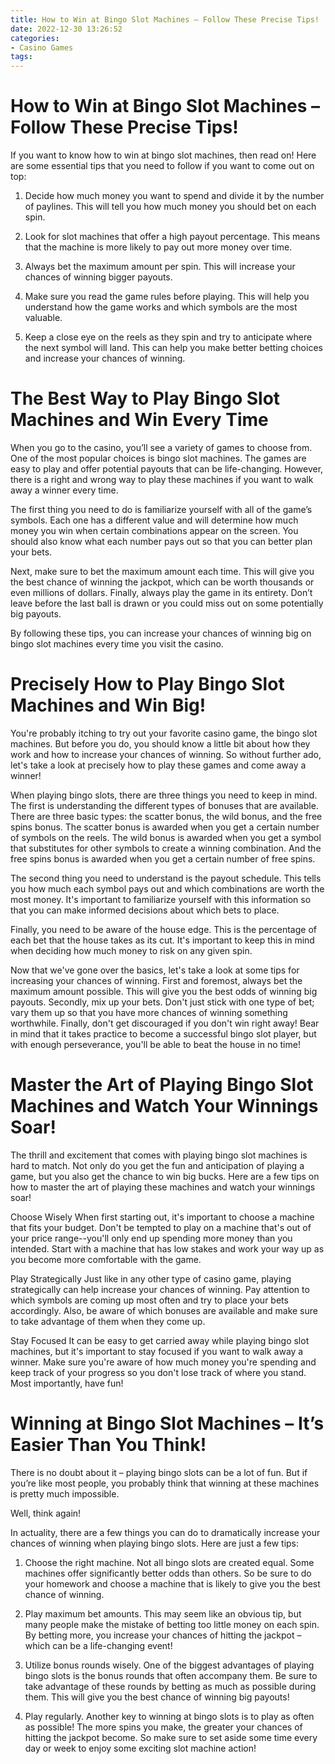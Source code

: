 ```yaml
---
title: How to Win at Bingo Slot Machines – Follow These Precise Tips!
date: 2022-12-30 13:26:52
categories:
- Casino Games
tags:
---
```



#  How to Win at Bingo Slot Machines – Follow These Precise Tips!

If you want to know how to win at bingo slot machines, then read on! Here are some essential tips that you need to follow if you want to come out on top:

1. Decide how much money you want to spend and divide it by the number of paylines. This will tell you how much money you should bet on each spin.

2. Look for slot machines that offer a high payout percentage. This means that the machine is more likely to pay out more money over time.

3. Always bet the maximum amount per spin. This will increase your chances of winning bigger payouts.

4. Make sure you read the game rules before playing. This will help you understand how the game works and which symbols are the most valuable.

5. Keep a close eye on the reels as they spin and try to anticipate where the next symbol will land. This can help you make better betting choices and increase your chances of winning.

#  The Best Way to Play Bingo Slot Machines and Win Every Time 

When you go to the casino, you’ll see a variety of games to choose from. One of the most popular choices is bingo slot machines. The games are easy to play and offer potential payouts that can be life-changing. However, there is a right and wrong way to play these machines if you want to walk away a winner every time.

The first thing you need to do is familiarize yourself with all of the game’s symbols. Each one has a different value and will determine how much money you win when certain combinations appear on the screen. You should also know what each number pays out so that you can better plan your bets.

Next, make sure to bet the maximum amount each time. This will give you the best chance of winning the jackpot, which can be worth thousands or even millions of dollars. Finally, always play the game in its entirety. Don’t leave before the last ball is drawn or you could miss out on some potentially big payouts.

By following these tips, you can increase your chances of winning big on bingo slot machines every time you visit the casino.

#  Precisely How to Play Bingo Slot Machines and Win Big!

You're probably itching to try out your favorite casino game, the bingo slot machines. But before you do, you should know a little bit about how they work and how to increase your chances of winning. So without further ado, let's take a look at precisely how to play these games and come away a winner!

When playing bingo slots, there are three things you need to keep in mind. The first is understanding the different types of bonuses that are available. There are three basic types: the scatter bonus, the wild bonus, and the free spins bonus. The scatter bonus is awarded when you get a certain number of symbols on the reels. The wild bonus is awarded when you get a symbol that substitutes for other symbols to create a winning combination. And the free spins bonus is awarded when you get a certain number of free spins.

The second thing you need to understand is the payout schedule. This tells you how much each symbol pays out and which combinations are worth the most money. It's important to familiarize yourself with this information so that you can make informed decisions about which bets to place.

Finally, you need to be aware of the house edge. This is the percentage of each bet that the house takes as its cut. It's important to keep this in mind when deciding how much money to risk on any given spin.

Now that we've gone over the basics, let's take a look at some tips for increasing your chances of winning. First and foremost, always bet the maximum amount possible. This will give you the best odds of winning big payouts. Secondly, mix up your bets. Don't just stick with one type of bet; vary them up so that you have more chances of winning something worthwhile. Finally, don't get discouraged if you don't win right away! Bear in mind that it takes practice to become a successful bingo slot player, but with enough perseverance, you'll be able to beat the house in no time!

#  Master the Art of Playing Bingo Slot Machines and Watch Your Winnings Soar!

The thrill and excitement that comes with playing bingo slot machines is hard to match. Not only do you get the fun and anticipation of playing a game, but you also get the chance to win big bucks. Here are a few tips on how to master the art of playing these machines and watch your winnings soar!

Choose Wisely
When first starting out, it's important to choose a machine that fits your budget. Don't be tempted to play on a machine that's out of your price range--you'll only end up spending more money than you intended. Start with a machine that has low stakes and work your way up as you become more comfortable with the game.

Play Strategically
Just like in any other type of casino game, playing strategically can help increase your chances of winning. Pay attention to which symbols are coming up most often and try to place your bets accordingly. Also, be aware of which bonuses are available and make sure to take advantage of them when they come up.

Stay Focused
It can be easy to get carried away while playing bingo slot machines, but it's important to stay focused if you want to walk away a winner. Make sure you're aware of how much money you're spending and keep track of your progress so you don't lose track of where you stand. Most importantly, have fun!

#  Winning at Bingo Slot Machines – It’s Easier Than You Think!

There is no doubt about it – playing bingo slots can be a lot of fun. But if you’re like most people, you probably think that winning at these machines is pretty much impossible.

Well, think again!

In actuality, there are a few things you can do to dramatically increase your chances of winning when playing bingo slots. Here are just a few tips:

1. Choose the right machine. Not all bingo slots are created equal. Some machines offer significantly better odds than others. So be sure to do your homework and choose a machine that is likely to give you the best chance of winning.

2. Play maximum bet amounts. This may seem like an obvious tip, but many people make the mistake of betting too little money on each spin. By betting more, you increase your chances of hitting the jackpot – which can be a life-changing event!

3. Utilize bonus rounds wisely. One of the biggest advantages of playing bingo slots is the bonus rounds that often accompany them. Be sure to take advantage of these rounds by betting as much as possible during them. This will give you the best chance of winning big payouts!

4. Play regularly. Another key to winning at bingo slots is to play as often as possible! The more spins you make, the greater your chances of hitting the jackpot become. So make sure to set aside some time every day or week to enjoy some exciting slot machine action!